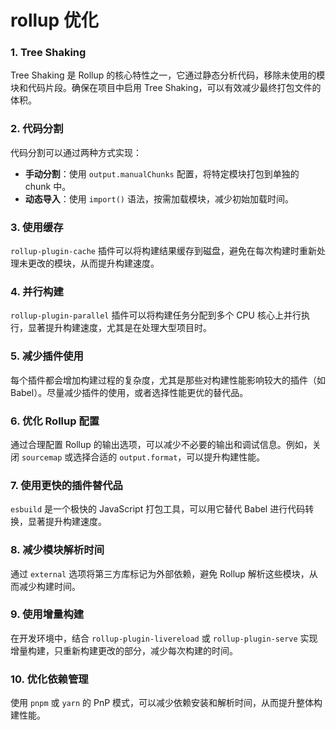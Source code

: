 # rollup 优化
### 1. Tree Shaking

Tree Shaking 是 Rollup 的核心特性之一，它通过静态分析代码，移除未使用的模块和代码片段。确保在项目中启用 Tree Shaking，可以有效减少最终打包文件的体积。

### 2. 代码分割

代码分割可以通过两种方式实现：

-   **手动分割**：使用 `output.manualChunks` 配置，将特定模块打包到单独的 chunk 中。
-   **动态导入**：使用 `import()` 语法，按需加载模块，减少初始加载时间。

### 3. 使用缓存

`rollup-plugin-cache` 插件可以将构建结果缓存到磁盘，避免在每次构建时重新处理未更改的模块，从而提升构建速度。

### 4. 并行构建

`rollup-plugin-parallel` 插件可以将构建任务分配到多个 CPU 核心上并行执行，显著提升构建速度，尤其是在处理大型项目时。

### 5. 减少插件使用

每个插件都会增加构建过程的复杂度，尤其是那些对构建性能影响较大的插件（如 Babel）。尽量减少插件的使用，或者选择性能更优的替代品。

### 6. 优化 Rollup 配置

通过合理配置 Rollup 的输出选项，可以减少不必要的输出和调试信息。例如，关闭 `sourcemap` 或选择合适的 `output.format`，可以提升构建性能。

### 7. 使用更快的插件替代品

`esbuild` 是一个极快的 JavaScript 打包工具，可以用它替代 Babel 进行代码转换，显著提升构建速度。

### 8. 减少模块解析时间

通过 `external` 选项将第三方库标记为外部依赖，避免 Rollup 解析这些模块，从而减少构建时间。

### 9. 使用增量构建

在开发环境中，结合 `rollup-plugin-livereload` 或 `rollup-plugin-serve` 实现增量构建，只重新构建更改的部分，减少每次构建的时间。

### 10. 优化依赖管理

使用 `pnpm` 或 `yarn` 的 PnP 模式，可以减少依赖安装和解析时间，从而提升整体构建性能。

